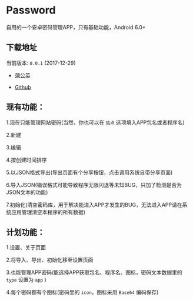 # Password

自用的一个安卓密码管理APP，只有基础功能，Android 6.0+

## 下载地址

当前版本: `0.0.1` (2017-12-29)

- [蒲公英](https://www.pgyer.com/fZdf)

- [Github](https://github.com/zhihaofans/Password/releases/latest)

## 现有功能：

1.现在只能管理网站密码(当然，你也可以在 `站点` 选项填入APP包名或者程序名)

2.新建

3.编辑

4.按创建时间排序

5.以JSON格式导出(导出页面有个分享按钮，点击调用系统自带分享页面)

6.导入JSON(错误格式可能导致程序无限闪退等未知BUG，只加了检测是否为JSON文本的功能)

7.初始化(清空密码库，用于解决能进入APP才发生的BUG，无法进入APP请在系统应用管理清空本程序的所有数据)

## 计划功能：

1.设置、关于页面

2.将导入、导出、初始化移至设置页面

3.也能管理APP密码(能选择APP获取包名、程序名、图标，密码文本数据里的 `type` 设置为 `app` )

4.每个密码都有个图标(密码里的 `icon`，图标采用 `Base64` 编码保存)
